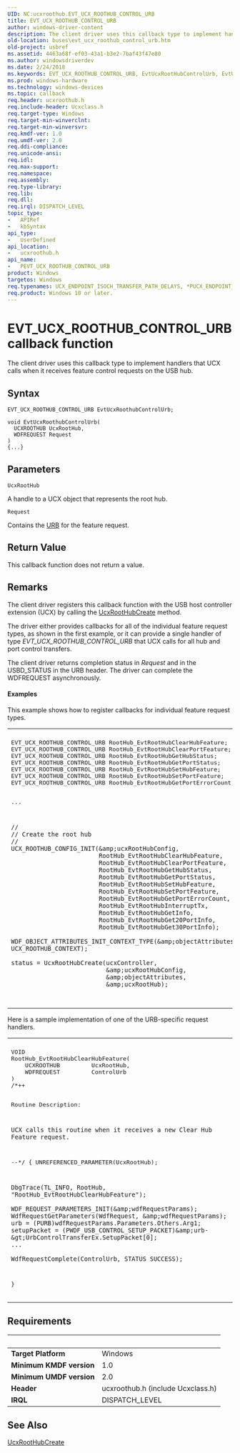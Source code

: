 ```yaml
---
UID: NC:ucxroothub.EVT_UCX_ROOTHUB_CONTROL_URB
title: EVT_UCX_ROOTHUB_CONTROL_URB
author: windows-driver-content
description: The client driver uses this callback type to implement handlers that UCX calls when it receives feature control requests on the USB hub.
old-location: buses\evt_ucx_roothub_control_urb.htm
old-project: usbref
ms.assetid: 4463a68f-ef03-43a1-b3e2-7baf43f47e80
ms.author: windowsdriverdev
ms.date: 2/24/2018
ms.keywords: EVT_UCX_ROOTHUB_CONTROL_URB, EvtUcxRootHubControlUrb, EvtUcxRootHubControlUrb callback function [Buses], PEVT_UCX_ROOTHUB_CONTROL_URB, PEVT_UCX_ROOTHUB_CONTROL_URB callback function pointer [Buses], buses.evt_ucx_roothub_control_urb, ucxroothub/EvtUcxRootHubControlUrb
ms.prod: windows-hardware
ms.technology: windows-devices
ms.topic: callback
req.header: ucxroothub.h
req.include-header: Ucxclass.h
req.target-type: Windows
req.target-min-winverclnt: 
req.target-min-winversvr: 
req.kmdf-ver: 1.0
req.umdf-ver: 2.0
req.ddi-compliance: 
req.unicode-ansi: 
req.idl: 
req.max-support: 
req.namespace: 
req.assembly: 
req.type-library: 
req.lib: 
req.dll: 
req.irql: DISPATCH_LEVEL
topic_type:
-	APIRef
-	kbSyntax
api_type:
-	UserDefined
api_location:
-	ucxroothub.h
api_name:
-	PEVT_UCX_ROOTHUB_CONTROL_URB
product: Windows
targetos: Windows
req.typenames: UCX_ENDPOINT_ISOCH_TRANSFER_PATH_DELAYS, *PUCX_ENDPOINT_ISOCH_TRANSFER_PATH_DELAYS
req.product: Windows 10 or later.
---
```



# EVT_UCX_ROOTHUB_CONTROL_URB callback function
The client driver uses this callback type to implement handlers that UCX calls when it receives feature control requests on the USB hub.

## Syntax

```
EVT_UCX_ROOTHUB_CONTROL_URB EvtUcxRoothubControlUrb;

void EvtUcxRoothubControlUrb(
  UCXROOTHUB UcxRootHub,
  WDFREQUEST Request
)
{...}
```

## Parameters

`UcxRootHub`

A handle to a UCX object that represents the root hub.

`Request`

Contains the <a href="..\usb\ns-usb-_urb.md">URB</a> for the feature request.


## Return Value

This callback function does not return a value.

## Remarks

The client driver registers this callback function with the USB host controller extension (UCX) by calling the <a href="https://msdn.microsoft.com/library/windows/hardware/mt188048">UcxRootHubCreate</a>
 method.

The driver either provides callbacks for all of the individual feature request types, as shown in the first example, or it can provide a single handler of type <i>EVT_UCX_ROOTHUB_CONTROL_URB</i> that UCX calls for all hub and port control transfers.

The client driver returns completion status in <i>Request</i> and in the USBD_STATUS
    in the URB header.  The driver can complete the WDFREQUEST asynchronously.


#### Examples

This example shows how to register callbacks for individual feature request types.

<div class="code"><span codelanguage=""><table>
<tr>
<th></th>
</tr>
<tr>
<td>
<pre>EVT_UCX_ROOTHUB_CONTROL_URB RootHub_EvtRootHubClearHubFeature;
EVT_UCX_ROOTHUB_CONTROL_URB RootHub_EvtRootHubClearPortFeature;
EVT_UCX_ROOTHUB_CONTROL_URB RootHub_EvtRootHubGetHubStatus;
EVT_UCX_ROOTHUB_CONTROL_URB RootHub_EvtRootHubGetPortStatus;
EVT_UCX_ROOTHUB_CONTROL_URB RootHub_EvtRootHubSetHubFeature;
EVT_UCX_ROOTHUB_CONTROL_URB RootHub_EvtRootHubSetPortFeature;
EVT_UCX_ROOTHUB_CONTROL_URB RootHub_EvtRootHubGetPortErrorCount;

...

    //
    // Create the root hub
    //
    UCX_ROOTHUB_CONFIG_INIT(&amp;ucxRootHubConfig,
                            RootHub_EvtRootHubClearHubFeature,
                            RootHub_EvtRootHubClearPortFeature,
                            RootHub_EvtRootHubGetHubStatus,
                            RootHub_EvtRootHubGetPortStatus,
                            RootHub_EvtRootHubSetHubFeature,
                            RootHub_EvtRootHubSetPortFeature,
                            RootHub_EvtRootHubGetPortErrorCount,
                            RootHub_EvtRootHubInterruptTx,
                            RootHub_EvtRootHubGetInfo,
                            RootHub_EvtRootHubGet20PortInfo,
                            RootHub_EvtRootHubGet30PortInfo);

    WDF_OBJECT_ATTRIBUTES_INIT_CONTEXT_TYPE(&amp;objectAttributes, UCX_ROOTHUB_CONTEXT);

    status = UcxRootHubCreate(ucxController,
                              &amp;ucxRootHubConfig,
                              &amp;objectAttributes,
                              &amp;ucxRootHub);
</pre>
</td>
</tr>
</table></span></div>
Here is a sample implementation of one of the URB-specific request handlers.

<div class="code"><span codelanguage=""><table>
<tr>
<th></th>
</tr>
<tr>
<td>
<pre>VOID
RootHub_EvtRootHubClearHubFeature(
    UCXROOTHUB         UcxRootHub,
    WDFREQUEST         ControlUrb
)
/*++

Routine Description:

    UCX calls this routine when it receives a new Clear Hub Feature request.

--*/
{
    UNREFERENCED_PARAMETER(UcxRootHub);

    DbgTrace(TL_INFO, RootHub, "RootHub_EvtRootHubClearHubFeature");

    WDF_REQUEST_PARAMETERS_INIT(&amp;wdfRequestParams);
    WdfRequestGetParameters(WdfRequest, &amp;wdfRequestParams);
    urb = (PURB)wdfRequestParams.Parameters.Others.Arg1;
    setupPacket = (PWDF_USB_CONTROL_SETUP_PACKET)&amp;urb-&gt;UrbControlTransferEx.SetupPacket[0];
    ...

    WdfRequestComplete(ControlUrb, STATUS_SUCCESS);
}</pre>
</td>
</tr>
</table></span></div>

## Requirements
| &nbsp; | &nbsp; |
| ---- |:---- |
| **Target Platform** | Windows |
| **Minimum KMDF version** | 1.0 |
| **Minimum UMDF version** | 2.0 |
| **Header** | ucxroothub.h (include Ucxclass.h) |
| **IRQL** | DISPATCH_LEVEL |

## See Also

<a href="https://msdn.microsoft.com/library/windows/hardware/mt188048">UcxRootHubCreate</a>